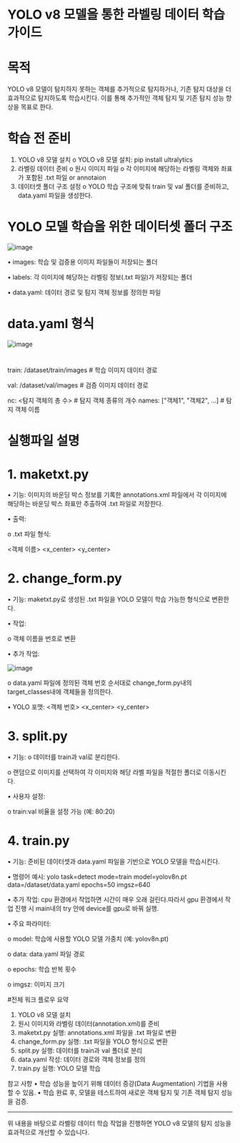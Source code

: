 # YOLO v8 모델을 통한 라벨링 데이터 학습 가이드
# 목적
YOLO v8 모델이 탐지하지 못하는 객체를 추가적으로 탐지하거나, 기존 탐지 대상을 더 효과적으로 탐지하도록 학습시킨다. 이를 통해 추가적인 객체 탐지 및 기존 탐지 성능 향상을 목표로 한다.
# 학습 전 준비
1.	YOLO v8 모델 설치
o	YOLO v8 모델 설치: pip install ultralytics
2.	라벨링 데이터 준비
o	원시 이미지 파일
o	각 이미지에 해당하는 라벨링 객체와 좌표가 포함된 .txt 파일 or annotaion
3.	데이터셋 폴더 구조 설정
o	YOLO 학습 구조에 맞춰 train 및 val 폴더를 준비하고, data.yaml 파일을 생성한다.


# YOLO 모델 학습을 위한 데이터셋 폴더 구조
![image](https://github.com/user-attachments/assets/9f624ad6-81b4-44fb-bfba-e36f5291eda4)

•	images: 학습 및 검증용 이미지 파일들이 저장되는 폴더

•	labels: 각 이미지에 해당하는 라벨링 정보(.txt 파일)가 저장되는 폴더

•	data.yaml: 데이터 경로 및 탐지 객체 정보를 정의한 파일

# data.yaml 형식
![image](https://github.com/user-attachments/assets/4cb4fd69-f49f-497b-a437-3a170dfb9fe3)
#
train: /dataset/train/images  # 학습 이미지 데이터 경로 

val: /dataset/val/images      # 검증 이미지 데이터 경로

nc: <탐지 객체의 총 수>      # 탐지 객체 종류의 개수
names: ["객체1", "객체2", ...]  # 탐지 객체 이름
# 실행파일 설명
# 1. maketxt.py
•	기능: 이미지의 바운딩 박스 정보를 기록한 annotations.xml 파일에서 각 이미지에 해당하는 바운딩 박스 좌표만 추출하여 .txt 파일로 저장한다.

•	출력:

o	.txt 파일 형식:

<객체 이름> <x_center> <y_center> <width> <height>

# 2. change_form.py
   
•	기능: maketxt.py로 생성된 .txt 파일을 YOLO 모델이 학습 가능한 형식으로 변환한다.

•	작업:

o	객체 이름을 번호로 변환

•	추가 작업:

![image](https://github.com/user-attachments/assets/4ad74961-a5db-4ce0-a336-5d648758df85)

o	data.yaml 파일에 정의된 객체 번호 순서대로 change_form.py내의 target_classes내에 객체들을 정의한다. 

•	YOLO 포맷: 
<객체 번호> <x_center> <y_center> <width> <height> 

# 3. split.py
•	기능:
o	데이터를 train과 val로 분리한다.

o	랜덤으로 이미지를 선택하여 각 이미지와 해당 라벨 파일을 적절한 폴더로 이동시킨다.

•	사용자 설정:

o	train:val 비율을 설정 가능 (예: 80:20)

# 4. train.py

•	기능: 준비된 데이터셋과 data.yaml 파일을 기반으로 YOLO 모델을 학습시킨다.

•	명령어 예시:
yolo task=detect mode=train model=yolov8n.pt data=/dataset/data.yaml epochs=50 imgsz=640

•	추가 작업: cpu 환경에서 작업하면 시간이 매우 오래 걸린다.따라서 gpu 환경에서 작업 진행 시 main내의 try 안에 device를 gpu로 바꿔 실행.

•	주요 파라미터:

o	model: 학습에 사용할 YOLO 모델 가중치 (예: yolov8n.pt)

o	data: data.yaml 파일 경로

o	epochs: 학습 반복 횟수

o	imgsz: 이미지 크기

#전체 워크 플로우 요약

1.	YOLO v8 모델 설치
3.	원시 이미지와 라벨링 데이터(annotation.xml)를 준비
5.	maketxt.py 실행: annotations.xml 파일을 .txt 파일로 변환
7.	change_form.py 실행: .txt 파일을 YOLO 형식으로 변환
9.	split.py 실행: 데이터를 train과 val 폴더로 분리	
11.	data.yaml 작성: 데이터 경로와 객체 정보를 정의
13.	train.py 실행: YOLO 모델 학습

참고 사항
•	학습 성능을 높이기 위해 데이터 증강(Data Augmentation) 기법을 사용할 수 있음.
•	학습 완료 후, 모델을 테스트하여 새로운 객체 탐지 및 기존 객체 탐지 성능을 검증.
________________________________________
위 내용을 바탕으로 라벨링 데이터 학습 작업을 진행하면 YOLO v8 모델의 탐지 성능을 효과적으로 개선할 수 있습니다.


